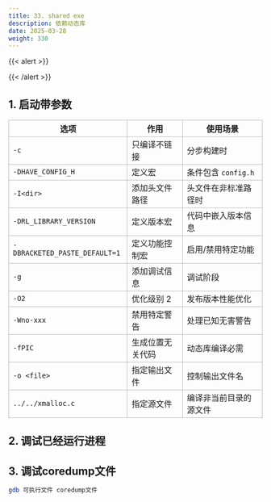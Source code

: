 ```yaml
---
title: 33. shared exe
description: 依赖动态库
date: 2025-03-28
weight: 330
---
```


<style>
th, td {
  border: 1px solid rgb(190, 190, 190);
}
</style>

{{< alert >}}



{{< /alert >}}


## 1. 启动带参数



| 选项                          | 作用             | 使用场景               |
| ----------------------------- | ---------------- | ---------------------- |
| `-c`                          | 只编译不链接     | 分步构建时             |
| `-DHAVE_CONFIG_H`             | 定义宏           | 条件包含 `config.h`    |
| `-I<dir>`                     | 添加头文件路径   | 头文件在非标准路径时   |
| `-DRL_LIBRARY_VERSION`        | 定义版本宏       | 代码中嵌入版本信息     |
| `-DBRACKETED_PASTE_DEFAULT=1` | 定义功能控制宏   | 启用/禁用特定功能      |
| `-g`                          | 添加调试信息     | 调试阶段               |
| `-O2`                         | 优化级别 2       | 发布版本性能优化       |
| `-Wno-xxx`                    | 禁用特定警告     | 处理已知无害警告       |
| `-fPIC`                       | 生成位置无关代码 | 动态库编译必需         |
| `-o <file>`                   | 指定输出文件     | 控制输出文件名         |
| `../../xmalloc.c`             | 指定源文件       | 编译非当前目录的源文件 |



## 2. 调试已经运行进程




## 3. 调试coredump文件

```bash
gdb 可执行文件 coredump文件

```

